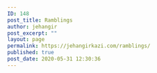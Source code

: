 ```yaml
---
ID: 148
post_title: Ramblings
author: jehangir
post_excerpt: ""
layout: page
permalink: https://jehangirkazi.com/ramblings/
published: true
post_date: 2020-05-31 12:30:36
---
```

<!-- wp:latest-posts {"categories":"6","postsToShow":10,"displayPostContent":true,"excerptLength":65,"displayPostDate":true,"postLayout":"grid","columns":2,"displayFeaturedImage":true,"featuredImageAlign":"left","featuredImageSizeWidth":250,"featuredImageSizeHeight":250} /-->